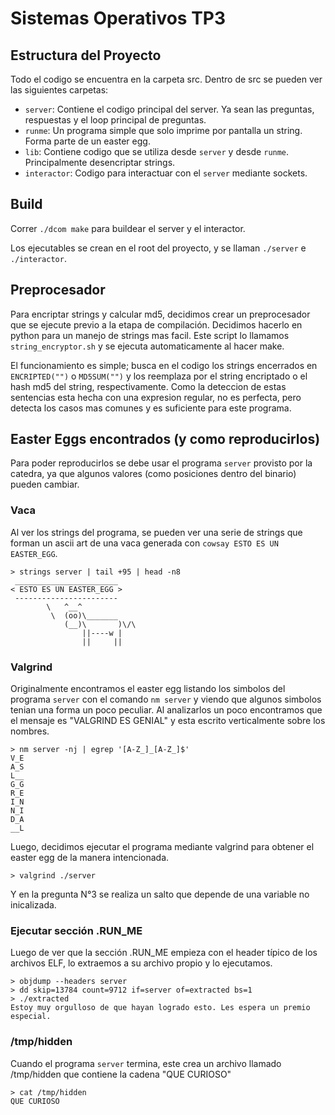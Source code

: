 # Sistemas Operativos TP3

## Estructura del Proyecto
Todo el codigo se encuentra en la carpeta src.
Dentro de src se pueden ver las siguientes carpetas:
* `server`: Contiene el codigo principal del server. Ya sean las preguntas, respuestas y el loop principal de preguntas.
* `runme`: Un programa simple que solo imprime por pantalla un string. Forma parte de un easter egg.
* `lib`: Contiene codigo que se utiliza desde `server` y desde `runme`. Principalmente desencriptar strings.
* `interactor`: Codigo para interactuar con el `server` mediante sockets.

## Build
Correr `./dcom make` para buildear el server y el interactor.

Los ejecutables se crean en el root del proyecto, y se llaman `./server` e `./interactor`.

## Preprocesador

Para encriptar strings y calcular md5, decidimos crear un preprocesador que se ejecute previo a la etapa de compilación.
Decidimos hacerlo en python para un manejo de strings mas facil.
Este script lo llamamos `string_encryptor.sh` y se ejecuta automaticamente al hacer make.

El funcionamiento es simple; busca en el codigo los strings encerrados en `ENCRIPTED("")` o `MD5SUM("")` y los reemplaza por el string encriptado o el hash md5 del string, respectivamente.
Como la deteccion de estas sentencias esta hecha con una expresion regular, no es perfecta, pero detecta los casos mas comunes y es suficiente para este programa.

## Easter Eggs encontrados (y como reproducirlos)

Para poder reproducirlos se debe usar el programa `server` provisto por la catedra, ya que algunos valores (como posiciones dentro del binario) pueden cambiar.

### Vaca

Al ver los strings del programa, se pueden ver una serie de strings que forman un ascii art de una vaca generada con `cowsay ESTO ES UN EASTER_EGG`.

```
> strings server | tail +95 | head -n8
 _______________________
< ESTO ES UN EASTER_EGG >
 -----------------------
        \   ^__^
         \  (oo)\_______
            (__)\       )\/\
                ||----w |
                ||     ||
```

### Valgrind

Originalmente encontramos el easter egg listando los simbolos del programa `server` con el comando `nm server` y viendo que algunos simbolos tenian una forma un poco peculiar.
Al analizarlos un poco encontramos que el mensaje es "VALGRIND ES GENIAL" y esta escrito verticalmente sobre los nombres.

```
> nm server -nj | egrep '[A-Z_]_[A-Z_]$'
V_E
A_S
L__
G_G
R_E
I_N
N_I
D_A
__L
```

Luego, decidimos ejecutar el programa mediante valgrind para obtener el easter egg de la manera intencionada.

```
> valgrind ./server
```

Y en la pregunta N°3 se realiza un salto que depende de una variable no inicalizada.

### Ejecutar sección .RUN_ME

Luego de ver que la sección .RUN_ME empieza con el header típico de los archivos ELF, lo extraemos a su archivo propio y lo ejecutamos.

```
> objdump --headers server
> dd skip=13784 count=9712 if=server of=extracted bs=1
> ./extracted
Estoy muy orgulloso de que hayan logrado esto. Les espera un premio especial.
```

### /tmp/hidden

Cuando el programa `server` termina, este crea un archivo llamado /tmp/hidden que contiene la cadena "QUE CURIOSO"

```
> cat /tmp/hidden
QUE CURIOSO
```
